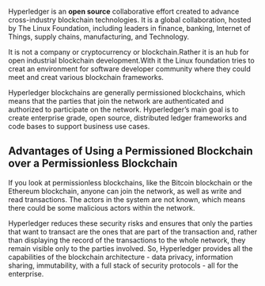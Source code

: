 Hyperledger is an **open source** collaborative effort created to advance cross-industry blockchain technologies. It is a global collaboration, hosted by The Linux Foundation, including leaders in finance, banking, Internet of Things, supply chains, manufacturing, and Technology.

It is not a company or cryptocurrency or blockchain.Rather it is an hub for open industrial blockchain development.With it the Linux foundation tries to creat an environment for software developer community where they could meet and creat various blockchain frameworks.

Hyperledger blockchains are generally permissioned blockchains, which means that the parties that join the network are authenticated and authorized to participate on the network. Hyperledger’s main goal is to create enterprise grade, open source, distributed ledger frameworks and code bases to support business use cases.

## Advantages of Using a Permissioned Blockchain over a Permissionless Blockchain

If you look at permissionless blockchains, like the Bitcoin blockchain or the Ethereum blockchain, anyone can join the network, as well as write and read transactions. The actors in the system are not known, which means there could be some malicious actors within the network.

Hyperledger reduces these security risks and ensures that only the parties that want to transact are the ones that are part of the transaction and, rather than displaying the record of the transactions to the whole network, they remain visible only to the parties involved. So, Hyperledger provides all the capabilities of the blockchain architecture - data privacy, information sharing, immutability, with a full stack of security protocols - all for the enterprise.

